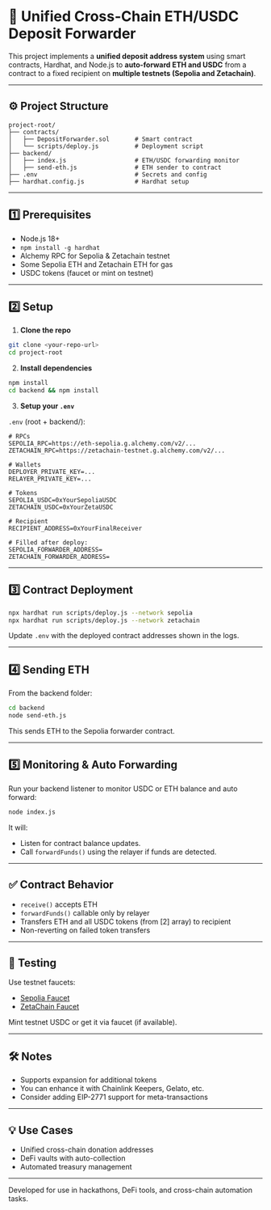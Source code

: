 
# 🔁 Unified Cross-Chain ETH/USDC Deposit Forwarder

This project implements a **unified deposit address system** using smart contracts, Hardhat, and Node.js to **auto-forward ETH and USDC** from a contract to a fixed recipient on **multiple testnets (Sepolia and Zetachain)**.

---

## ⚙️ Project Structure

```
project-root/
├── contracts/
│   ├── DepositForwarder.sol       # Smart contract
│   └── scripts/deploy.js          # Deployment script
├── backend/
│   ├── index.js                   # ETH/USDC forwarding monitor
│   ├── send-eth.js                # ETH sender to contract
├── .env                           # Secrets and config
├── hardhat.config.js              # Hardhat setup
```

---

## 1️⃣ Prerequisites

- Node.js 18+
- `npm install -g hardhat`
- Alchemy RPC for Sepolia & Zetachain testnet
- Some Sepolia ETH and Zetachain ETH for gas
- USDC tokens (faucet or mint on testnet)

---

## 2️⃣ Setup

1. **Clone the repo**
```bash
git clone <your-repo-url>
cd project-root
```

2. **Install dependencies**
```bash
npm install
cd backend && npm install
```

3. **Setup your `.env`**

`.env` (root + backend/):
```
# RPCs
SEPOLIA_RPC=https://eth-sepolia.g.alchemy.com/v2/...
ZETACHAIN_RPC=https://zetachain-testnet.g.alchemy.com/v2/...

# Wallets
DEPLOYER_PRIVATE_KEY=...
RELAYER_PRIVATE_KEY=...

# Tokens
SEPOLIA_USDC=0xYourSepoliaUSDC
ZETACHAIN_USDC=0xYourZetaUSDC

# Recipient
RECIPIENT_ADDRESS=0xYourFinalReceiver

# Filled after deploy:
SEPOLIA_FORWARDER_ADDRESS=
ZETACHAIN_FORWARDER_ADDRESS=
```

---

## 3️⃣ Contract Deployment

```bash
npx hardhat run scripts/deploy.js --network sepolia
npx hardhat run scripts/deploy.js --network zetachain
```

Update `.env` with the deployed contract addresses shown in the logs.

---

## 4️⃣ Sending ETH

From the backend folder:
```bash
cd backend
node send-eth.js
```

This sends ETH to the Sepolia forwarder contract.

---

## 5️⃣ Monitoring & Auto Forwarding

Run your backend listener to monitor USDC or ETH balance and auto forward:
```bash
node index.js
```

It will:
- Listen for contract balance updates.
- Call `forwardFunds()` using the relayer if funds are detected.

---

## ✅ Contract Behavior

- `receive()` accepts ETH
- `forwardFunds()` callable only by relayer
- Transfers ETH and all USDC tokens (from [2] array) to recipient
- Non-reverting on failed token transfers

---

## 🧪 Testing

Use testnet faucets:
- [Sepolia Faucet](https://sepoliafaucet.com)
- [ZetaChain Faucet](https://labs.zetachain.com/faucet)

Mint testnet USDC or get it via faucet (if available).

---

## 🛠️ Notes

- Supports expansion for additional tokens
- You can enhance it with Chainlink Keepers, Gelato, etc.
- Consider adding EIP-2771 support for meta-transactions

---

## 💡 Use Cases

- Unified cross-chain donation addresses
- DeFi vaults with auto-collection
- Automated treasury management

---

Developed for use in hackathons, DeFi tools, and cross-chain automation tasks.
